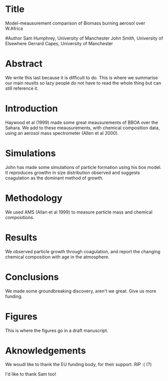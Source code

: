 # Title 
Model-meausurement comparison of 
Biomass burning aerosol over W.Africa

#Author
Sam Humphrey, University of Manchester
John Smith, University of Elsewhere
Gerrard Capes, University of Manchester

# Abstract

We write this last because it is difficult to do.  This is where we summarise our main reuslts so lazy people do not have to read
the whole thing but can still reference it.

# Introduction 

Haywood et al (1999) made some great meausurements of BBOA  over the Sahara.
We add to these meausurements, with chemical composition data, using an aerosol mass spectrometer (Allen et al 2000).

# Simulations
John has made some simulations of particle formation using his box model.  
It reproduces growthn in size distribution observed and suggests coagulation as the dominant method of growth.

# Methodology

We used AMS (Allan et al 1999) to measure particle mass and chemical compositions.

# Results

We observed particle growth through coagulation, and report the changing chemical composition with age in the atmosphere.

# Conclusions

We made some groundbreaking discovery, aren't we great. Give us more funding.

# Figures

This is where the figures go in a draft manuscript.

# Aknowledgements

We woudl like to thank the EU funding body, for their support. RIP :( (?)

I'd like to thank Sam too!
